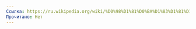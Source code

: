 ```yaml
---
Ссылка: https://ru.wikipedia.org/wiki/%D0%98%D1%81%D0%BA%D1%83%D1%81%D1%81%D1%82%D0%B2%D0%BE_%D0%B2%D0%BE%D0%B9%D0%BD%D1%8B#%D0%9A%D1%80%D0%B0%D1%82%D0%BA%D0%BE%D0%B5_%D0%BE%D0%BF%D0%B8%D1%81%D0%B0%D0%BD%D0%B8%D0%B5_%D0%B3%D0%BB%D0%B0%D0%B2_%D0%BA%D0%BD%D0%B8%D0%B3%D0%B8
Прочитано: Нет
---
```

